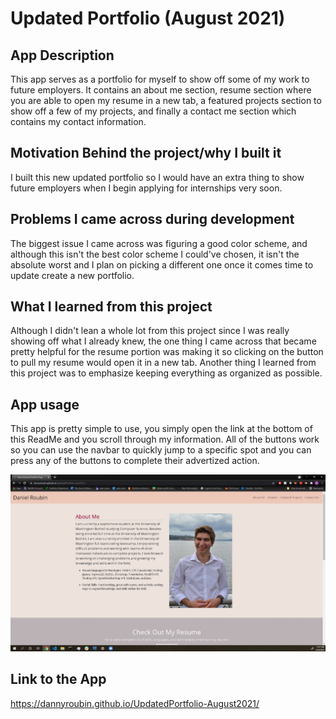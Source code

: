 # Updated Portfolio (August 2021)

## App Description 
This app serves as a portfolio for myself to show off some of my work to future employers. It contains an about me section, resume section where you are able to open my resume in a new tab, a featured projects section to show off a few of my projects, and finally a contact me section which contains my contact information.

## Motivation Behind the project/why I built it
I built this new updated portfolio so I would have an extra thing to show future employers when I begin applying for internships very soon.

## Problems I came across during development
The biggest issue I came across was figuring a good color scheme, and although this isn't the best color scheme I could've chosen, it isn't the absolute worst and I plan on picking a different one once it comes time to update create a new portfolio.

## What I learned from this project
Although I didn't lean a whole lot from this project since I was really showing off what I already knew, the one thing I came across that became pretty helpful for the resume portion was making it so clicking on the button to pull my resume would open it in a new tab. Another thing I learned from this project was to emphasize keeping everything as organized as possible.

## App usage
This app is pretty simple to use, you simply open the link at the bottom of this ReadMe and you scroll through my information. All of the buttons work so you can use the navbar to quickly jump to a specific spot and you can press any of the buttons to complete their advertized action.


![A screenshot of the app.](./assets/images/AppScreenshot.jpg)

## Link to the App
https://dannyroubin.github.io/UpdatedPortfolio-August2021/
